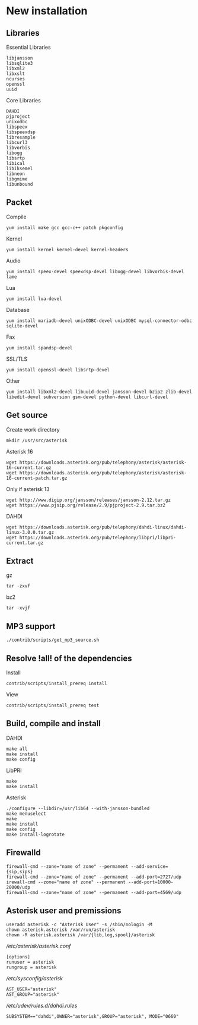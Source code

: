 # New installation
## Libraries
Essential Libraries
```
libjansson
libsqlite3
libxml2
libxslt
ncurses
openssl
uuid
```

Core Libraries
```
DAHDI
pjproject
unixodbc
libspeex
libspeexdsp
libresample
libcurl3
libvorbis
libogg
libsrtp
libical
libiksemel
libneon
libgmime
libunbound
```

## Packet

Compile
```
yum install make gcc gcc-c++ patch pkgconfig
```

Kernel
```
yum install kernel kernel-devel kernel-headers
```

Audio
```
yum install speex-devel speexdsp-devel libogg-devel libvorbis-devel lame
```

Lua
```
yum install lua-devel
```

Database
```
yum install mariadb-devel unixODBC-devel unixODBC mysql-connector-odbc sqlite-devel
```

Fax
```
yum install spandsp-devel
```

SSL/TLS
```
yum install openssl-devel libsrtp-devel
```

Other
```
yum install libxml2-devel libuuid-devel jansson-devel bzip2 zlib-devel libedit-devel subversion gsm-devel python-devel libcurl-devel
```

## Get source
Create work directory
```
mkdir /usr/src/asterisk
```

Asterisk 16
```
wget https://downloads.asterisk.org/pub/telephony/asterisk/asterisk-16-current.tar.gz
wget https://downloads.asterisk.org/pub/telephony/asterisk/asterisk-16-current-patch.tar.gz

```

Only if asterisk 13
```
wget http://www.digip.org/jansson/releases/jansson-2.12.tar.gz
wget https://www.pjsip.org/release/2.9/pjproject-2.9.tar.bz2
```

DAHDI
```
wget https://downloads.asterisk.org/pub/telephony/dahdi-linux/dahdi-linux-3.0.0.tar.gz
wget https://downloads.asterisk.org/pub/telephony/libpri/libpri-current.tar.gz
```

## Extract
 gz
```
tar -zxvf
```

bz2
```
tar -xvjf
```

## MP3 support
```
./contrib/scripts/get_mp3_source.sh
```

## Resolve !all! of the dependencies
Install
```
contrib/scripts/install_prereq install
```

View
```
contrib/scripts/install_prereq test
```

## Build, compile and install
DAHDI
```
make all
make install
make config
```

LibPRI
```
make
make install
```

Asterisk
```
./configure --libdir=/usr/lib64 --with-jansson-bundled
make menuselect
make
make install
make config
make install-logrotate
```

## Firewalld
```
firewall-cmd --zone="name of zone" --permanent --add-service={sip,sips}
firewall-cmd --zone="name of zone" --permanent --add-port=2727/udp
irewall-cmd --zone="name of zone" --permanent --add-port=10000-20000/udp
firewall-cmd --zone="name of zone" --permanent --add-port=4569/udp
```

## Asterisk user and premissions
```
useradd asterisk -c "Asterisk User" -s /sbin/nologin -M
chown asterisk.asterisk /var/run/asterisk
chown -R asterisk.asterisk /var/{lib,log,spool}/asterisk
```

_/etc/asterisk/asterisk.conf_
```
[options]
runuser = asterisk
rungroup = asterisk
```

_/etc/sysconfig/asterisk_
```
AST_USER="asterisk"
AST_GROUP="asterisk"
```

_/etc/udev/rules.d/dahdi.rules_
```
SUBSYSTEM=="dahdi",OWNER="asterisk",GROUP="asterisk", MODE="0660"
```
